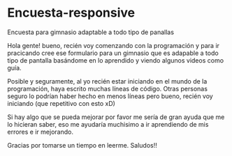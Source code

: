 # Encuesta-responsive
Encuesta para gimnasio adaptable a todo tipo de panallas

Hola gente! bueno, recién voy comenzando con la programación y para ir pracicando cree ese formulario para un gimnasio
que es adapable a todo tipo de pantalla basándome en lo aprendido y viendo algunos videos como guía.

Posible y seguramente, al yo recién estar iniciando en el mundo de la programación, haya escrito muchas líneas de código.
Otras personas seguro lo podrían haber hecho en menos líneas pero bueno, recién voy iniciando (que repetitivo con esto xD)

Si hay algo que se pueda mejorar por favor me sería de gran ayuda que me lo hicieran saber, eso me ayudaría muchisimo
a ir aprendiendo de mis errores e ir mejorando.

Gracias por tomarse un tiempo en leerme. Saludos!!
